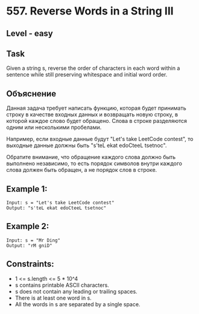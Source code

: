 # 557. Reverse Words in a String III


## Level - easy


## Task
Given a string s, reverse the order of characters in each word within a sentence while still preserving whitespace and initial word order.


## Объяснение
Данная задача требует написать функцию, которая будет принимать строку в качестве входных данных и возвращать новую строку, 
в которой каждое слово будет обращено. Слова в строке разделяются одним или несколькими пробелами.

Например, если входные данные будут "Let's take LeetCode contest", то выходные данные должны быть "s'teL ekat edoCteeL tsetnoc".

Обратите внимание, что обращение каждого слова должно быть выполнено независимо, 
то есть порядок символов внутри каждого слова должен быть обращен, а не порядок слов в строке.


## Example 1:
````
Input: s = "Let's take LeetCode contest"
Output: "s'teL ekat edoCteeL tsetnoc"
````


## Example 2:
````
Input: s = "Mr Ding"
Output: "rM gniD"
````


## Constraints:
- 1 <= s.length <= 5 * 10^4
- s contains printable ASCII characters.
- s does not contain any leading or trailing spaces.
- There is at least one word in s.
- All the words in s are separated by a single space.